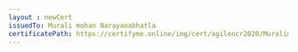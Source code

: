 ```yaml
--- 
layout : newCert 
issuedTo: Murali mohan Narayanabhatla 
certificatePath: https://certifyme.online/img/cert/agilencr2020/MuralimohanNarayanabhatla_c4403.png
--- 
```

